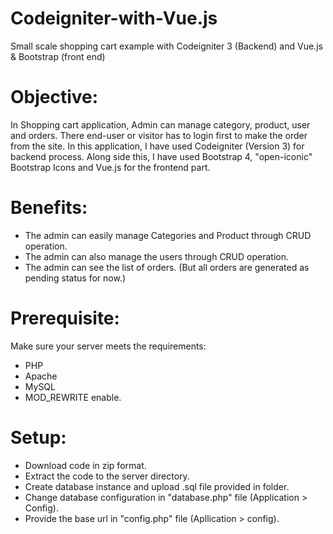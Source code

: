 # Codeigniter-with-Vue.js
Small scale shopping cart example with Codeigniter 3 (Backend) and Vue.js &amp; Bootstrap (front end)

# Objective:

In Shopping cart application, Admin can manage category, product, user and orders.
There end-user or visitor has to login first to make the order from the site.
In this application, I have used Codeigniter (Version 3) for backend process. Along side this, I have used Bootstrap 4, "open-iconic" Bootstrap Icons and Vue.js for the frontend part.
   
# Benefits:

- The admin can easily manage Categories and Product through CRUD operation.
- The admin can also manage the users through CRUD operation.
- The admin can see the list of orders. (But all orders are generated as pending status for now.)

# Prerequisite:

Make sure your server meets the requirements:
- PHP
- Apache
- MySQL
- MOD_REWRITE enable.


# Setup:
- Download code in zip format.
- Extract the code to the server directory.
- Create database instance and upload .sql file provided in folder.
- Change database configuration in "database.php" file (Application > Config).
- Provide the base url in "config.php" file (Apllication > config).
